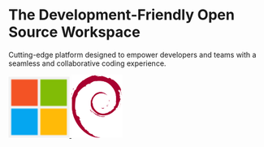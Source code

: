 # The Development-Friendly Open Source Workspace

Cutting-edge platform designed to empower developers and teams with a seamless and collaborative coding experience.

<div class="center-div">
    <a href="Install/Windows">
        <img src="images/Microsoft.svg" class="small-img" width="120em">
    </a>
    <a href="Install/Debian">
        <img src="images/Debian.svg" class="small-img" width="100em">
    </a>
</div>

